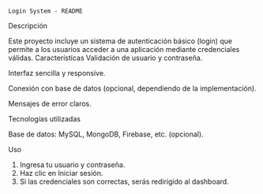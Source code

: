                                                                                         Login System - README

Descripción

Este proyecto incluye un sistema de autenticación básico (login) que permite a los usuarios acceder a una aplicación mediante credenciales válidas.
Características
Validación de usuario y contraseña.

Interfaz sencilla y responsive.

Conexión con base de datos (opcional, dependiendo de la implementación).

Mensajes de error claros.

Tecnologías utilizadas

Base de datos: MySQL, MongoDB, Firebase, etc. (opcional).

Uso
1. Ingresa tu usuario y contraseña.
2. Haz clic en Iniciar sesión.
3. Si las credenciales son correctas, serás redirigido al dashboard.
